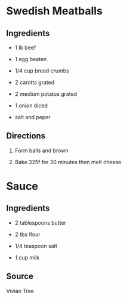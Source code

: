 Swedish Meatballs
=================

Ingredients
-----------

* 1 lb beef

* 1 egg beaten

* 1/4 cup bread crumbs

* 2 carotts grated

* 2 medium potatos grated

* 1 onion diced

* salt and peper


Directions
----------

1) Form balls and brown

2) Bake 325f for 30 minutes then melt cheese


Sauce
=====

Ingredients
-----------

* 2 tablespoons butter
 
* 2 tbs flour
 
* 1/4 teaspoon salt
 
* 1 cup milk


Source
------

Vivian Tree
